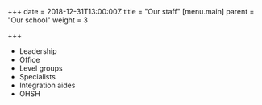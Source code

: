 +++
date = 2018-12-31T13:00:00Z
title = "Our staff"
[menu.main]
parent = "Our school"
weight = 3

+++
* Leadership
* Office
* Level groups
* Specialists
* Integration aides
* OHSH